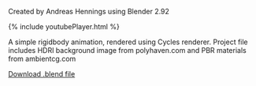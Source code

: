 Created by Andreas Hennings using Blender 2.92

{% include youtubePlayer.html %}

A simple rigidbody animation, rendered using Cycles renderer.
Project file includes HDRI background image from polyhaven.com and PBR materials from ambientcg.com

[Download .blend file](https://drive.google.com/file/d/19zobNRvAlT2ouTWjyQPMgCDqjhEpwFH5/view?usp=sharing)
